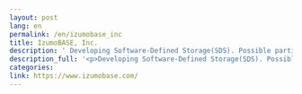 ```yaml
---
layout: post
lang: en
permalink: /en/izumobase_inc
title: IzumoBASE, Inc.
description: ' Developing Software-Defined Storage(SDS). Possible partial remote working. '
description_full: '<p>Developing Software-Defined Storage(SDS). Possible partial remote working.</p>'
categories: 
link: https://www.izumobase.com/
---
```

